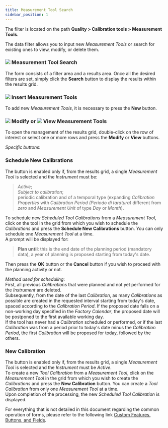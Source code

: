 ```yaml
---
title: Measurement Tool Search 
sidebar_position: 1
---
```


The filter is located on the path **Quality > Calibration tools > Measurement Tools**.   

The data filter allows you to input new *Measurement Tools* or search for existing ones to view, modify, or delete them.   

### ![](/img/neutral/common/search.png) Measurement Tool Search 

The form consists of a filter area and a results area. Once all the desired filters are set, simply click the **Search** button to display the results within the results grid.   

### ![](/img/neutral/common/new.png) Insert Measurement Tools 

To add new *Measurement Tools*, it is necessary to press the **New** button.   

### ![](/img/neutral/common/edit.png) Modify or ![](/img/neutral/common/view.png) View Measurement Tools 

To open the management of the results grid, double-click on the row of interest or select one or more rows and press the **Modify** or **View** buttons.   

*Specific buttons*: 

### Schedule New Calibrations

The button is enabled only if, from the results grid, a single *Measurement Tool* is selected and the *Instrument* must be:   
> *Active*;   
> *Subject to calibration*;   
> periodic calibration and of a temporal type (expanding *Calibration Properties* with *Calibration Period (Periodo di taratura)* different from *zero* and *Measurement Unit* of type *Day* or *Month*).   

To schedule new *Scheduled Tool Calibrations* from a *Measurement Tool*, click on the tool in the grid from which you wish to schedule the *Calibrations* and press the **Schedule New Calibrations** button. You can only schedule one *Measurement Tool* at a time.   
A prompt will be displayed for:   
> **Plan until**: this is the end date of the planning period (mandatory data), a year of planning is proposed starting from today's date.   

Then press the **OK** button or the **Cancel** button if you wish to proceed with the planning activity or not.   

*Method used for scheduling*:   
First, all previous *Calibrations* that were planned and not yet performed for the *Instrument* are deleted.  
Subsequently, from the date of the last *Calibration*, as many *Calibrations* as possible are created in the requested interval starting from today's date, spaced according to the *Calibration Period*. If the proposed date falls on a non-working day specified in the *Factory Calendar*, the proposed date will be postponed to the first available working day.   
If the tool has never had a *Calibration* scheduled or performed, or if the last *Calibration* was from a period prior to today's date minus the *Calibration Period*, the first *Calibration* will be proposed for today, followed by the others.


### New Calibration 

The button is enabled only if, from the results grid, a single *Measurement Tool* is selected and the *Instrument* must be *Active*.   
To create a new *Tool Calibration* from a *Measurement Tool*, click on the *Measurement Tool* in the grid from which you wish to create the *Calibrations* and press the **New Calibration** button. You can create a *Tool Calibration* from only one *Measurement Tool* at a time.   
Upon completion of the processing, the new *Scheduled Tool Calibration* is displayed.   


For everything that is not detailed in this document regarding the common operation of forms, please refer to the following link [Custom Features, Buttons, and Fields](/docs/guide/common).
